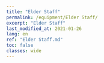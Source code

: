 ```yaml
---
title: "Elder Staff"
permalink: /equipment/Elder Staff/
excerpt: "Elder Staff"
last_modified_at: 2021-01-26
lang: en
ref: "Elder Staff.md"
toc: false
classes: wide
---
```


